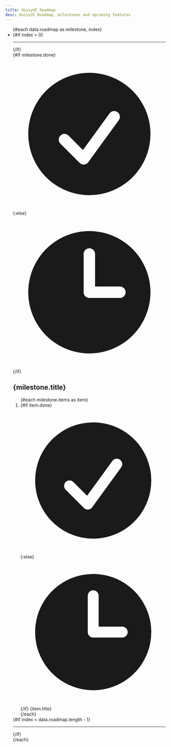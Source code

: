 ```yaml
---
title: daisyUI Roadmap
desc: daisyUI Roadmap, milestones and upcoming features
---
```


<script>
  export let data
</script>

<ul
  class="timeline not-prose mb-20 timeline-compact timeline-snap-icon timeline-vertical bg-base-200 rounded-box lg:ps-6 pe-10 ps-6 pt-10 lg:pe-16 lg:py-16">
  {#each data.roadmap as milestone, index}
    <li class="lg:gap-x-6">
      {#if index > 0}
        <hr class={milestone.done && "bg-success"} />
      {/if}
      <div class="timeline-middle">
        {#if milestone.done}
          <svg
            xmlns="http://www.w3.org/2000/svg"
            viewBox="0 0 20 20"
            fill="currentColor"
            class="text-success h-5 w-5">
            <path
              fill-rule="evenodd"
              d="M10 18a8 8 0 100-16 8 8 0 000 16zm3.857-9.809a.75.75 0 00-1.214-.882l-3.483 4.79-1.88-1.88a.75.75 0 10-1.06 1.061l2.5 2.5a.75.75 0 001.137-.089l4-5.5z"
              clip-rule="evenodd" />
          </svg>
        {:else}
          <svg
            xmlns="http://www.w3.org/2000/svg"
            viewBox="0 0 20 20"
            fill="currentColor"
            class="text-base-content/30 h-5 w-5">
            <path
              fill-rule="evenodd"
              d="M10 18a8 8 0 100-16 8 8 0 000 16zm.75-13a.75.75 0 00-1.5 0v5c0 .414.336.75.75.75h4a.75.75 0 000-1.5h-3.25V5z"
              clip-rule="evenodd" />
          </svg>
        {/if}
      </div>
      <div
        class={`timeline-box mb-4 w-full p-4 lg:mb-10 lg:p-10 timeline-end`}>
        <h2 class="mb-6 text-lg font-black">{milestone.title}</h2>
        <ol>
          {#each milestone.items as item}
            <li class="my-2 flex gap-2">
              {#if item.done}
                <svg
                  xmlns="http://www.w3.org/2000/svg"
                  viewBox="0 0 20 20"
                  fill="currentColor"
                  class="text-success mt-1.5 inline-block h-4 w-4 shrink-0">
                  <path
                    fill-rule="evenodd"
                    d="M10 18a8 8 0 100-16 8 8 0 000 16zm3.857-9.809a.75.75 0 00-1.214-.882l-3.483 4.79-1.88-1.88a.75.75 0 10-1.06 1.061l2.5 2.5a.75.75 0 001.137-.089l4-5.5z"
                    clip-rule="evenodd" />
                </svg>
              {:else}
                <svg
                  xmlns="http://www.w3.org/2000/svg"
                  viewBox="0 0 20 20"
                  fill="currentColor"
                  class="text-base-content/20 mt-1.5 inline-block h-4 w-4 shrink-0">
                  <path
                    fill-rule="evenodd"
                    d="M10 18a8 8 0 100-16 8 8 0 000 16zm.75-13a.75.75 0 00-1.5 0v5c0 .414.336.75.75.75h4a.75.75 0 000-1.5h-3.25V5z"
                    clip-rule="evenodd" />
                </svg>
              {/if}
              <span class="text-base-content/60">{item.title}</span>
            </li>
          {/each}
        </ol>
      </div>
      {#if index < data.roadmap.length - 1}
        <hr class={milestone.done && "bg-success"} />
      {/if}
    </li>
  {/each}
</ul>
